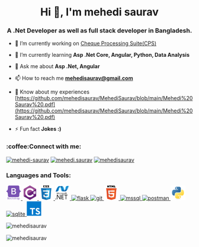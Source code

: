 <h1 align="center">Hi 👋, I'm mehedi saurav</h1>
<h3 align="center">A .Net Developer as well as full stack developer in Bangladesh.</h3>

- 🔭 I’m currently working on [Cheque Processing Suite(CPS)](https://cps.emediadesk.net/)

- 🌱 I’m currently learning **Asp .Net Core, Angular, Python, Data Analysis**

- 💬 Ask me about **Asp .Net, Angular**

- 📫 How to reach me **mehedisaurav@gmail.com**

- 📄 Know about my experiences [https://github.com/mehedisaurav/MehediSaurav/blob/main/Mehedi%20Saurav%20.pdf](https://github.com/mehedisaurav/MehediSaurav/blob/main/Mehedi%20Saurav%20.pdf)

- ⚡ Fun fact **Jokes :)**

<h3 align="left">:coffee:Connect with me:</h3>
<p align="left">
<a href="https://linkedin.com/in/mehedi-saurav" target="blank"><img align="center" src="https://cdn.jsdelivr.net/npm/simple-icons@3.0.1/icons/linkedin.svg" alt="mehedi-saurav" height="30" width="40" /></a>
<a href="https://fb.com/mehedi.saurav" target="blank"><img align="center" src="https://cdn.jsdelivr.net/npm/simple-icons@3.0.1/icons/facebook.svg" alt="mehedi.saurav" height="30" width="40" /></a>
<a href="https://www.hackerrank.com/mehedisaurav" target="blank"><img align="center" src="https://cdn.jsdelivr.net/npm/simple-icons@3.0.1/icons/hackerrank.svg" alt="mehedisaurav" height="30" width="40" /></a>
</p>

<h3 align="left">Languages and Tools:</h3>
<p align="left"> <a href="https://getbootstrap.com" target="_blank"> <img src="https://raw.githubusercontent.com/devicons/devicon/master/icons/bootstrap/bootstrap-plain-wordmark.svg" alt="bootstrap" width="40" height="40"/> </a> <a href="https://www.w3schools.com/cs/" target="_blank"> <img src="https://raw.githubusercontent.com/devicons/devicon/master/icons/csharp/csharp-original.svg" alt="csharp" width="40" height="40"/> </a> <a href="https://www.w3schools.com/css/" target="_blank"> <img src="https://raw.githubusercontent.com/devicons/devicon/master/icons/css3/css3-original-wordmark.svg" alt="css3" width="40" height="40"/> </a> <a href="https://dotnet.microsoft.com/" target="_blank"> <img src="https://raw.githubusercontent.com/devicons/devicon/master/icons/dot-net/dot-net-original-wordmark.svg" alt="dotnet" width="40" height="40"/> </a> <a href="https://flask.palletsprojects.com/" target="_blank"> <img src="https://www.vectorlogo.zone/logos/pocoo_flask/pocoo_flask-icon.svg" alt="flask" width="40" height="40"/> </a> <a href="https://git-scm.com/" target="_blank"> <img src="https://www.vectorlogo.zone/logos/git-scm/git-scm-icon.svg" alt="git" width="40" height="40"/> </a> <a href="https://www.w3.org/html/" target="_blank"> <img src="https://raw.githubusercontent.com/devicons/devicon/master/icons/html5/html5-original-wordmark.svg" alt="html5" width="40" height="40"/> </a> <a href="https://www.microsoft.com/en-us/sql-server" target="_blank"> <img src="https://cdn.worldvectorlogo.com/logos/microsoft-sql-server.svg" alt="mssql" width="40" height="40"/> </a> <a href="https://postman.com" target="_blank"> <img src="https://www.vectorlogo.zone/logos/getpostman/getpostman-icon.svg" alt="postman" width="40" height="40"/> </a> <a href="https://www.python.org" target="_blank"> <img src="https://raw.githubusercontent.com/devicons/devicon/master/icons/python/python-original.svg" alt="python" width="40" height="40"/> </a> <a href="https://www.sqlite.org/" target="_blank"> <img src="https://www.vectorlogo.zone/logos/sqlite/sqlite-icon.svg" alt="sqlite" width="40" height="40"/> </a> <a href="https://www.typescriptlang.org/" target="_blank"> <img src="https://raw.githubusercontent.com/devicons/devicon/master/icons/typescript/typescript-original.svg" alt="typescript" width="40" height="40"/> </a> </p>

<p><img align="center" src="https://github-readme-stats.vercel.app/api/top-langs?username=mehedisaurav&show_icons=true&locale=en&layout=compact" alt="mehedisaurav" />
</p>
<p><img align="center" src="https://github-readme-stats.vercel.app/api?username=mehedisaurav&show_icons=true&theme=merko" alt="mehedisaurav" />
</p>
